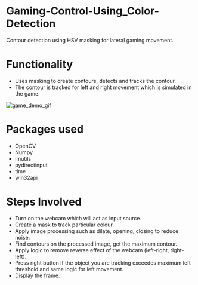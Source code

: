 # Gaming-Control-Using_Color-Detection
Contour detection using HSV masking for lateral gaming movement.

# Functionality

* Uses masking to create contours, detects and tracks the contour.
* The contour is tracked for left and right movement which is simulated in the game.

![game_demo_gif](https://user-images.githubusercontent.com/59373491/121060822-c19fa900-c7e0-11eb-8560-96ed3d5fb944.gif)

# Packages used

* OpenCV
* Numpy
* imutils
* pydirectinput
* time
* win32api

# Steps Involved

* Turn on the webcam which will act as input source.
* Create a mask to track particular colour.
* Apply image processing such as dilate, opening, closing to reduce noise.
* Find contours on the processed image, get the maximum contour.
* Apply logic to remove reverse effect of the webcam (left-right, right-left).
* Press right button if the object you are tracking exceedes maximum left threshold and same logic for left movement.
* Display the frame.
